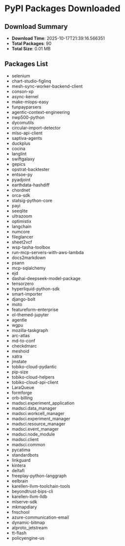# PyPI Packages Downloaded

## Download Summary
- **Download Time**: 2025-10-17T21:39:16.566351
- **Total Packages**: 90
- **Total Size**: 0.01 MB

## Packages List
- selenium
- chart-studio-figlinq
- mesh-sync-worker-backend-client
- conson-xp
- async-kernel
- make-mlops-easy
- funpayparsers
- agentic-context-engineering
- nwp500-python
- dycomutils
- circular-import-detector
- mlso-api-client
- saptiva-agents
- duckplus
- cocina
- langlint
- swiftgalaxy
- gepics
- opstrat-backtester
- entsoe-py
- pyadjoint
- earthdata-hashdiff
- chordnet
- orca-sdk
- statsig-python-core
- payi
- seeqlite
- ultrazoom
- optimistix
- langchain
- numcore
- fileglancer
- sheet2vcf
- wsp-tasha-toolbox
- run-mcp-servers-with-aws-lambda
- docs2markdown
- psann
- mcp-sqlalchemy
- ejd
- dashai-deepseek-model-package
- tensorzero
- hyperliquid-python-sdk
- smart-importer
- django-bolt
- moto
- featureform-enterprise
- ol-themed-jupyter
- agentle
- wgpu
- mozilla-taskgraph
- arc-atlas
- md-to-conf
- checkdmarc
- meshoid
- xatra
- jmstate
- tobiko-cloud-pydantic
- pip-size
- tobiko-cloud-helpers
- tobiko-cloud-api-client
- LaraQueue
- formforge
- orb-billing
- madsci.experiment_application
- madsci.data_manager
- madsci.workcell_manager
- madsci.experiment_manager
- madsci.resource_manager
- madsci.event_manager
- madsci.node_module
- madsci.client
- madsci.common
- pycatima
- standardbots
- linkguard
- kintera
- deltafi
- freeplay-python-langgraph
- eelbrain
- karellen-llvm-toolchain-tools
- beyondtrust-bips-cli
- karellen-llvm-lldb
- mlserve-sdk
- mkmapdiary
- fnschool
- azure-communication-email
- dynamic-bitmap
- atproto_jetstream
- tt-flash
- policyengine-us
